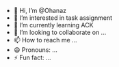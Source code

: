 - 👋 Hi, I’m @Ohanaz
- 👀 I’m interested in task assignment
- 🌱 I’m currently learning ACK
- 💞️ I’m looking to collaborate on ...
- 📫 How to reach me ...
- 😄 Pronouns: ...
- ⚡ Fun fact: ...

<!---
Ohanaz/Ohanaz is a ✨ special ✨ repository because its `README.md` (this file) appears on your GitHub profile.
You can click the Preview link to take a look at your changes.
--->
